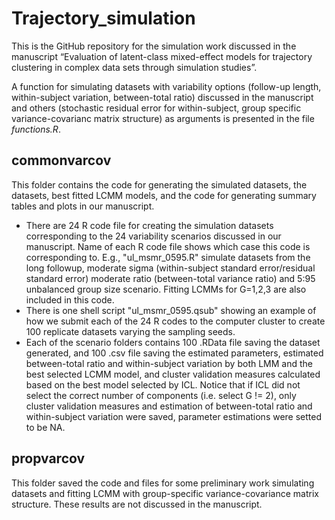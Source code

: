 # Trajectory_simulation
This is the GitHub repository for the simulation work discussed in the manuscript “Evaluation of latent-class mixed-effect models for trajectory clustering in complex data sets through simulation studies”.

A function for simulating datasets with variability options (follow-up length, within-subject variation, between-total ratio) discussed in the manuscript and others (stochastic residual error for within-subject, group specific variance-covarianc matrix structure) as arguments is presented in the file _functions.R_.

## commonvarcov
This folder contains the code for generating the simulated datasets, the datasets, best fitted LCMM models, and the code for generating summary tables and plots in our manuscript.

- There are 24 R code file for creating the simulation datasets corresponding to the 24 variability scenarios discussed in our manuscript. Name of each R code file shows which case this code is corresponding to. E.g., "ul_msmr_0595.R" simulate datasets from the long followup, moderate sigma (within-subject standard error/residual standard error) moderate ratio (between-total variance ratio) and 5:95 unbalanced group size scenario. Fitting LCMMs for G=1,2,3 are also included in this code.
- There is one shell script "ul_msmr_0595.qsub" showing an example of how we submit each of the 24 R codes to the computer cluster to create 100 replicate datasets varying the sampling seeds.
- Each of the scenario folders contains 100 .RData file saving the dataset generated, and 100 .csv file saving the estimated parameters, estimated between-total ratio and within-subject variation by both LMM and the best selected LCMM model, and cluster validation measures calculated based on the best model selected by ICL. Notice that if ICL did not select the correct number of components (i.e. select G != 2), only cluster validation measures and estimation of between-total ratio and within-subject variation were saved, parameter estimations were setted to be NA.

## propvarcov
This folder saved the code and files for some preliminary work simulating datasets and fitting LCMM with group-specific variance-covariance matrix structure. These results are not discussed in the manuscript.
